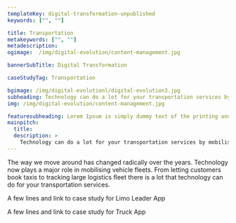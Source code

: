 ```yaml
---
templateKey: digital-transformation-unpublished
keywords: ["", ""]

title: Transportation
metakeywords: ["", ""]
metadescription: 
ogimage:  /img/digital-evolution/content-management.jpg

bannerSubTitle: Digital Transformation

caseStudyTag: Transportation

bgimage: /img/digital-evolutionl/digital-evolution3.jpg
subheading: Technology can do a lot for your transportation services by mobilising vehicle fleets that makes anything from booking taxis to tracking large shipments convenient.
img: /img/digital-evolution/content-management.jpg

featuresubheading: Lorem Ipsum is simply dummy text of the printing and typesetting industry. Lorem Ipsum has been the industry's standard dummy text
mainpitch:
  title: 
  description: >
    Technology can do a lot for your transportation services by mobilising vehicle fleets that makes anything from booking taxis to tracking large shipments convenient. 
---
```


The way we move around has changed radically over the years. Technology now plays a major role in mobilising vehicle fleets. From letting customers book taxis to tracking large logistics fleet there is a lot that technology can do for your transportation services.

A few lines and link to case study for Limo Leader App

A few lines and link to case study for Truck App

